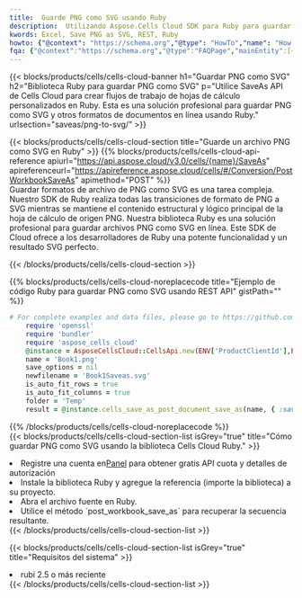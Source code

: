 ```yaml
---
title:  Guarde PNG como SVG usando Ruby
description:  Utilizando Aspose.Cells Cloud SDK para Ruby para guardar el archivo de formato PNG como archivo de formato SVG.
kwords: Excel, Save PNG as SVG, REST, Ruby
howto: {"@context": "https://schema.org","@type": "HowTo","name": "How to save PNG as SVG using the Cells Cloud Ruby library.","description": "How to save PNG as SVG using the Cells Cloud Ruby library.","image": {"@type": "ImageObject"},"url": "/ruby/saveas/png-to-svg/","step": [{ "@type": "HowToStep","name": "How to save PNG as SVG using the Cells Cloud Ruby library. step 1", "image": {"@type": "ImageObject",},"url": "/ruby/saveas/png-to-svg/","text": "Register an account at <a href='https://dashboard.aspose.cloud/'>Dashboard</a> to get free API quota & authorization details",},{ "@type": "HowToStep","name": "How to save PNG as SVG using the Cells Cloud Ruby library. step 1", "image": {"@type": "ImageObject",},"url": "/ruby/saveas/png-to-svg/","text": "Install Ruby library and add the reference (import the library) to your project.",},{ "@type": "HowToStep","name": "How to save PNG as SVG using the Cells Cloud Ruby library. step 1", "image": {"@type": "ImageObject",},"url": "/ruby/saveas/png-to-svg/","text": "Open the source file in Ruby.",},{ "@type": "HowToStep","name": "How to save PNG as SVG using the Cells Cloud Ruby library. step 1", "image": {"@type": "ImageObject",},"url": "/ruby/saveas/png-to-svg/","text": "Use the `post_workbook_save_as` method to retrieve the resulting stream.",}, ],"supply": {"@type": "HowToSupply","name": "document"},"tool": [{"@type": "HowToTool","name": "RubyMine, Visual Studio Code, Aptana Studio, NetBeans"},{"@type": "HowToTool","name": "Aspose Cells"}],"totalTime": "PT6M"}
fqa: {"@context":"https://schema.org","@type":"FAQPage","mainEntity":[{"@type":"Question","name":"Why save file as other formats file in C# using REST API?","acceptedAnswer":{"@type":"Answer","text":"Documents are encoded in many ways, and some files may be incompatible with the software you use. To open and read such files, just save them as appropriate file formats.<br/><ol><li>Install .NET SDK and add the reference (import the library) to your project.</li><li>Open the source file in C# using REST API.</li><li>Call the PostWorkbookSaveAsRequest() method, passing an output filename with required extension.</li><li>Get the result of save as a separate file.</li></ol>"}},{"@type":"Question","name":"What file formats can I save as with your C# library?","acceptedAnswer":{"@type":"Answer","text":"We support a variety of file formats for conversion using .NET library, including XLSX, Excel, xls , PDF, CSV, HTML, Markdown, XML, PNG, JPG, TIFF, Json, TXT and many more."}},{"@type":"Question","name":"What is the maximum allowed file size for conversion using this .NET library?","acceptedAnswer":{"@type":"Answer","text":"There are no file size limits for format conversions using .NET library."}}]}
---
```

{{< blocks/products/cells/cells-cloud-banner h1="Guardar PNG como SVG" h2="Biblioteca Ruby para guardar PNG como SVG" p="Utilice SaveAs API de Cells Cloud para crear flujos de trabajo de hojas de cálculo personalizados en Ruby. Esta es una solución profesional para guardar PNG como SVG y otros formatos de documentos en línea usando Ruby." urlsection="saveas/png-to-svg/" >}}

{{< blocks/products/cells/cells-cloud-section title="Guarde un archivo PNG como SVG en Ruby" >}}
{{% blocks/products/cells/cells-cloud-api-reference apiurl="https://api.aspose.cloud/v3.0/cells/{name}/SaveAs" apireferenceurl="https://apireference.aspose.cloud/cells/#/Conversion/PostWorkbookSaveAs" apimethod="POST" %}}
<br/>
Guardar formatos de archivo de PNG como SVG es una tarea compleja. Nuestro SDK de Ruby realiza todas las transiciones de formato de PNG a SVG mientras se mantiene el contenido estructural y lógico principal de la hoja de cálculo de origen PNG. Nuestra biblioteca Ruby es una solución profesional para guardar archivos PNG como SVG en línea. Este SDK de Cloud ofrece a los desarrolladores de Ruby una potente funcionalidad y un resultado SVG perfecto.

{{< /blocks/products/cells/cells-cloud-section >}}

{{% blocks/products/cells/cells-cloud-noreplacecode title="Ejemplo de código Ruby para guardar PNG como SVG usando REST API" gistPath="" %}}
  
```ruby
# For complete examples and data files, please go to https://github.com/aspose-cells-cloud/aspose-cells-cloud-ruby/
    require 'openssl'
    require 'bundler'
    require 'aspose_cells_cloud'
    @instance = AsposeCellsCloud::CellsApi.new(ENV['ProductClientId'],ENV['ProductClientSecret'])
    name = 'Book1.png'
    save_options = nil
    newfilename = 'Book1Saveas.svg'
    is_auto_fit_rows = true
    is_auto_fit_columns = true
    folder = 'Temp'
    result = @instance.cells_save_as_post_document_save_as(name, { :save_options=>save_options, :newfilename=>(folder+"/"+newfilename), :is_auto_fit_rows=>is_auto_fit_rows, :is_auto_fit_columns=>is_auto_fit_columns, :folder=>folder})
```
  
{{% /blocks/products/cells/cells-cloud-noreplacecode %}}
<br/>
{{< blocks/products/cells/cells-cloud-section-list isGrey="true" title="Cómo guardar PNG como SVG usando la biblioteca Cells Cloud Ruby." >}}
<li> Registre una cuenta en<a href="https://dashboard.aspose.cloud/">Panel</a> para obtener gratis API cuota y detalles de autorización</li>
<li>Instale la biblioteca Ruby y agregue la referencia (importe la biblioteca) a su proyecto.</li>
<li>Abra el archivo fuente en Ruby.</li>
<li>Utilice el método `post_workbook_save_as` para recuperar la secuencia resultante.</li>
{{< /blocks/products/cells/cells-cloud-section-list >}}

{{< blocks/products/cells/cells-cloud-section-list isGrey="true" title="Requisitos del sistema" >}}
<li>rubí 2.5 o más reciente</li>
{{< /blocks/products/cells/cells-cloud-section-list >}}
